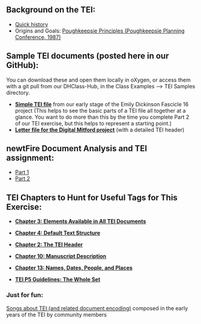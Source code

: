 ## Background on the TEI:
* [Quick history](http://guides.library.ucla.edu/c.php?g=180472&p=1190308#s-lg-box-3584416)
* Origins and Goals: [Poughkeepsie Principles (Poughkeepsie Planning Conference, 1987)](http://www.tei-c.org/Vault/ED/edp01.htm)

## Sample TEI documents (posted here in our GitHub): 
You can download these and open them locally in oXygen, or access them with a git pull from our DHClass-Hub, in the Class Examples --> TEI Samples directory.

* [**Simple TEI file**](https://raw.githubusercontent.com/ebeshero/DHClass-Hub/master/Class-Examples/TEI_Samples/1601variant.xml) from our early stage of the Emily Dickinson Fascicle 16 project (This helps to see the basic parts of a TEI file all together at a glance. You want to do more than this by the time you complete Part 2 of our TEI exercise, but this helps to represent a starting point.)
* [**Letter file for the Digital Mitford project**](https://raw.githubusercontent.com/ebeshero/DHClass-Hub/master/Class-Examples/TEI_Samples/1818-01-12_WElford.xml) (with a detailed TEI header)

## newtFire Document Analysis and TEI assignment:
* [Part 1](http://dh.newtfire.org/TEIExercise1.html)
* [Part 2](http://dh.newtfire.org/TEIExercise2.html)

## TEI Chapters to Hunt for Useful Tags for This Exercise:

* [**Chapter 3: Elements Available in All TEI Documents**](http://www.tei-c.org/release/doc/tei-p5-doc/en/html/CO.html#CONAen/html/) 

* [**Chapter 4: Default Text Structure**](http://www.tei-c.org/release/doc/tei-p5-doc/en/html/DS.html)

* [**Chapter 2: The TEI Header**](http://www.tei-c.org/release/doc/tei-p5-doc/en/html/HD.html)

* [**Chapter 10: Manuscript Description**](http://www.tei-c.org/release/doc/tei-p5-doc/en/html/MS.html)

* [**Chapter 13: Names, Dates, People, and Places**](http://www.tei-c.org/release/doc/tei-p5-doc/en/html/ND.html)

* [**TEI P5 Guidelines: The Whole Set**](http://www.tei-c.org/release/doc/tei-p5-doc/en/html/index.html)

### Just for fun: 
[Songs about TEI (and related document encoding)](http://www.tei-c.org/Vault/Songs/) composed in the early years of the TEI by community members
